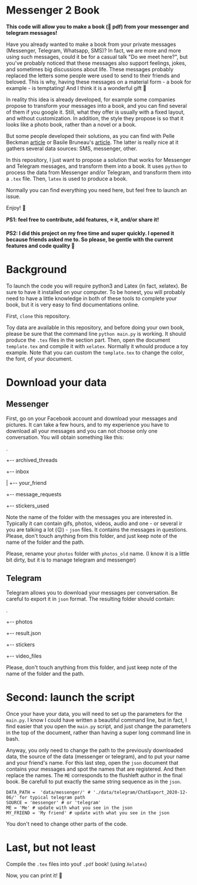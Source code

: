 # Messenger 2 Book

__This code will allow you to make a book (📔 pdf) from your messenger and telegram messages!__

Have you already wanted to make a book from your private messages (Messenger, Telegram, Whatsapp, SMS)? In fact, we are more and more using such messages, could it be for a casual talk "Do we meet here?", but you've probably noticed that these messages also support feelings, jokes, and sometimes big discussions about life. These messages probably replaced the letters some people were used to send to their friends and beloved. This is why, having these messages on a material form - a book for example - is temptating! And I think it is a wonderful gift 🎁

In reality this idea is already developed, for example some companies propose to transform your messages into a book, and you can find several of them if you google it. Still, what they offer is usually with a fixed layout, and without customization. In addition, the style they propose is so that it looks like a photo book, rather than a novel or a book.

But some people developed their solutions, as you can find with Pelle Beckman [article]([https://medium.com/@pbeck/whatsapp-books-a-hacker-s-guide-edbb397e0bee](https://medium.com/@pbeck/whatsapp-books-a-hacker-s-guide-edbb397e0bee)) or Basile Bruneau's [article]([https://ntag.fr/a-book-from-messenger/](https://ntag.fr/a-book-from-messenger/)). The latter is really nice at it gathers several data sources: SMS, messenger, other. 

In this repository, I just want to propose a solution that works for Messenger and Telegram messages, and transform them into a book. It uses `python` to process the data from Messenger and/or Telegram, and transform them into a `.tex` file. Then, `latex` is used to produce a book.

Normally you can find everything you need here, but feel free to launch an issue.

Enjoy! 🎊

__PS1: feel free to contribute, add features, ⭐️ it, and/or share it!__

__PS2: I did this project on my free time and super quickly. I opened it because friends asked me to. So please, be gentle with the current features and code quality 🙈__

# Background

To launch the code you will require python3 and Latex (in fact, xelatex). Be sure to have it installed on your computer. To be honest, you will probably need to have a little knowledge in both of these tools to complete your book, but it is very easy to find documentations online.

First, `clone` this repository.

Toy data are available in this repository, and before doing your own book, please be sure that the command line `python main.py` is working. It should produce the `.tex` files in the section part. Then, open the document `template.tex` and compile it with `xelatex`. Normally it whould produce a toy example. Note that you can custom the `template.tex` to change the color, the font, of your document.

# Download your data

## Messenger

First, go on your Facebook account and download your messages and pictures. It can take a few hours, and to my experience you have to download all your messages and you can not choose only one conversation. You will obtain something like this:

.

+-- archived_threads

+-- inbox

|   +-- your_friend

+-- message_requests

+-- stickers_used


Note the name of the folder with the messages you are interested in. Typically it can contain gifs, photos, videos, audio and one - or several ir you are talking a lot (😉) - `json` files. It contains the messages in questions. Please, don't touch anything from this folder, and just keep note of the name of the folder and the path.

Please, rename your `photos` folder with `photos_old` name. (I know it is a little bit dirty, but it is to manage telegram and messenger)

## Telegram 

Telegram allows you to download your messages per conversation. Be careful to export it in `json` format. The resulting folder should contain:

.

+-- photos

+-- result.json

+-- stickers

+-- video_files

Please, don't touch anything from this folder, and just keep note of the name of the folder and the path.


# Second: launch the script

Once your have your data, you will need to set up the parameters for the `main.py`. I know I could have written a beautiful command line, but in fact, I find easier that you open the `main.py` script, and just change the parameters in the top of the document, rather than having a super long command line in bash.

Anyway, you only need to change the path to the previously downloaded data, the source of the data (messenger or telegram), and to put your name and your friend's name. For this last step, open the `json` document that contains your messages and spot the names that are registered. And then replace the names. The `ME` corresponds to the flushleft author in the final book. Be carefull to put exactly the same string sequence as in the `json`.

```
DATA_PATH =  'data/messenger/' # './data/telegram/ChatExport_2020-12-06/' for typical telegram path
SOURCE = 'messenger' # or 'telegram'
ME = 'Me' # update with what you see in the json
MY_FRIEND = 'My friend' # update with what you see in the json
```

You don't need to change other parts of the code.

# Last, but not least

Compile the `.tex` files into youf `.pdf` book! (using `Xelatex`)


Now, you can print it! 🎉
